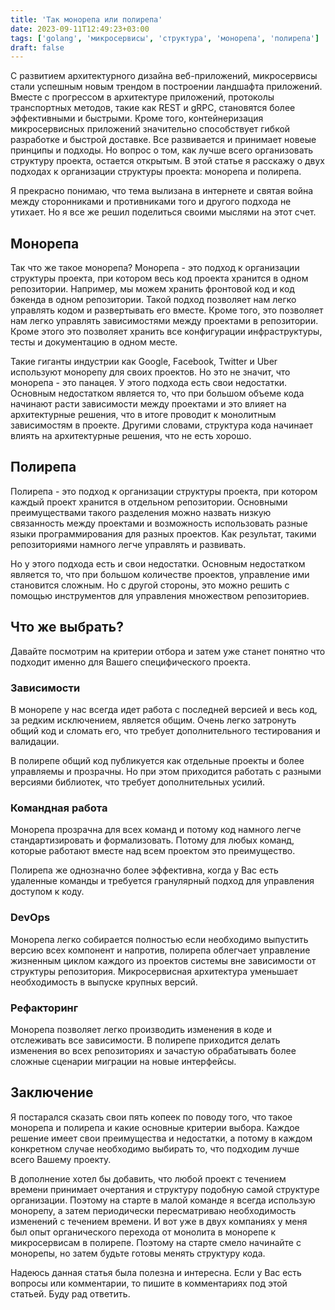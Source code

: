 ```yaml
---
title: 'Так монорепа или полирепа'
date: 2023-09-11T12:49:23+03:00
tags: ['golang', 'микросервисы', 'структура', 'монорепа', 'полирепа']
draft: false
---
```


С развитием архитектурного дизайна веб-приложений, микросервисы стали успешным новым трендом в построении ландшафта
приложений. Вместе с прогрессом в архитектуре приложений, протоколы транспортных методов, такие как REST и gRPC,
становятся более эффективными и быстрыми. Кроме того, контейнеризация микросервисных приложений значительно способствует
гибкой разработке и быстрой доставке. Все развивается и принимает новеые принципы и подходы. Но вопрос о том, как лучше
всего организовать структуру проекта, остается открытым. В этой статье я расскажу о двух подходах к организации
структуры проекта: монорепа и полирепа.

Я прекрасно понимаю, что тема вылизана в интернете и святая война между сторонниками и противниками того и другого
подхода не утихает. Но я все же решил поделиться своими мыслями на этот счет.

<!--more-->

## Монорепа

Так что же такое монорепа? Монорепа - это подход к организации структуры проекта, при котором весь код проекта хранится
в одном репозитории. Например, мы можем хранить фронтовой код и код бэкенда в одном репозитории. Такой подход позволяет
нам легко управлять кодом и развертывать его вместе. Кроме того, это позволяет нам легко управлять зависимостями между
проектами в репозитории. Кроме этого это позволяет хранить все конфигурации инфраструктуры, тесты и документацию в одном
месте.

Такие гиганты индустрии как Google, Facebook, Twitter и Uber используют монорепу для своих проектов. Но это не значит,
что монорепа - это панацея. У этого подхода есть свои недостатки. Основным недостатком является то, что при большом
объеме кода начинают расти зависимости между проектами и это влияет на архитектурные решения, что в итоге проводит к
монолитным зависимостям в проекте. Другими словами, структура кода начинает влиять на архитектурные решения, что не есть
хорошо.

## Полирепа

Полирепа - это подход к организации структуры проекта, при котором каждый проект хранится в отдельном репозитории.
Основными преимуществами такого разделения можно назвать низкую связанность между проектами и возможность использовать
разные языки программирования для разных проектов. Как результат, такими репозиториями намного легче управлять и
развивать.

Но у этого подхода есть и свои недостатки. Основным недостатком является то, что при большом количестве проектов,
управление ими становится сложным. Но с другой стороны, это можно решить с помощью инструментов для управления
множеством репозиториев.

## Что же выбрать?

Давайте посмотрим на критерии отбора и затем уже станет понятно что подходит именно для Вашего специфического проекта.

### Зависимости

В монорепе у нас всегда идет работа с последней версией и весь код, за редким исключением, является общим. Очень легко
затронуть общий код и сломать его, что требует дополнительного тестирования и валидации.

В полирепе общий код публикуется как отдельные проекты и более управляемы и прозрачны. Но при этом приходится работать с
разными версиями библиотек, что требует дополнительных усилий.

### Командная работа

Монорепа прозрачна для всех команд и потому код намного легче стандартизировать и формализовать. Потому для любых
команд, которые работают вместе над всем проектом это преимущество.

Полирепа же однозначно более эффективна, когда у Вас есть удаленные команды и требуется гранулярный подход для
управления доступом к коду.

### DevOps

Монорепа легко собирается полностью если необходимо выпустить версию всех компонент и напротив, полирепа облегчает
управление жизненным циклом каждого из проектов системы вне зависимости от структуры репозитория. Микросервисная
архитектура уменьшает необходимость в выпуске крупных версий.

### Рефакторинг

Монорепа позволяет легко производить изменения в коде и отслеживать все зависимости. В полирепе приходится делать
изменения во всех репозиториях и зачастую обрабатывать более сложные сценарии миграции на новые интерфейсы.

## Заключение

Я постарался сказать свои пять копеек по поводу того, что такое монорепа и полирепа и какие основные критерии выбора.
Каждое решение имеет свои преимущества и недостатки, а потому в каждом конкретном случае необходимо выбирать то, что
подходим лучше всего Вашему проекту.

В дополнение хотел бы добавить, что любой проект с течением времени принимает очертания и структуру подобную самой
структуре организации. Поэтому на старте в малой команде я всегда использую монорепу, а затем периодически пересматриваю
необходимость изменений с течением времени. И вот уже в двух компаниях у меня был опыт органического перехода от
монолита в монорепе к микросервисам в полирепе. Поэтому на старте смело начинайте с монорепы, но затем будьте готовы
менять структуру кода.

Надеюсь данная статья была полезна и интересна. Если у Вас есть вопросы или комментарии, то пишите в комментариях под
этой статьей. Буду рад ответить.
